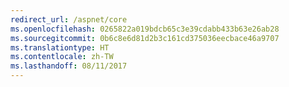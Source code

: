 ```yaml
---
redirect_url: /aspnet/core
ms.openlocfilehash: 0265822a019bdcb65c3e39cdabb433b63e26ab28
ms.sourcegitcommit: 0b6c8e6d81d2b3c161cd375036eecbace46a9707
ms.translationtype: HT
ms.contentlocale: zh-TW
ms.lasthandoff: 08/11/2017
---
```

